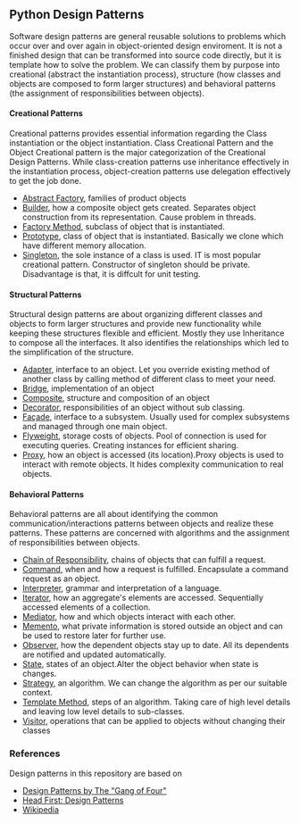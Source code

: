 ## Python Design Patterns

Software design patterns are general reusable solutions to problems which occur
over and over again in object-oriented design enviroment. It is not a finished 
design that can be transformed into source code directly, but it is template how
to solve the problem. We can classify them by purpose into creational (abstract 
the instantiation process), structure (how classes and objects are composed to form 
larger structures) and behavioral patterns (the assignment of responsibilities between 
objects).  

#### Creational Patterns
Creational patterns provides essential information regarding the Class instantiation or the object instantiation. Class Creational Pattern and the Object Creational pattern is the major categorization of the Creational Design Patterns. While class-creation patterns use inheritance effectively in the instantiation process, object-creation patterns use delegation effectively to get the job done.
- [Abstract Factory], families of product objects
- [Builder], how a composite object gets created. Separates object construction from its representation. Cause problem in threads.
- [Factory Method], subclass of object that is instantiated.
- [Prototype], class of object that is instantiated. Basically we clone which have different memory allocation. 
- [Singleton], the sole instance of a class is used. IT is most popular creational pattern. Constructor of singleton should be private. Disadvantage is that, it is diffcult for unit testing.
#### Structural Patterns
Structural design patterns are about organizing different classes and objects to form larger structures and provide new functionality while keeping these structures flexible and efficient. Mostly they use Inheritance to compose all the interfaces. It also identifies the relationships which led to the simplification of the structure.
- [Adapter], interface to an object. Let you override existing method of another class by calling method of different class to meet your need.
- [Bridge], implementation of an object 
- [Composite], structure and composition of an object
- [Decorator], responsibilities of an object without sub classing.
- [Façade], interface to a subsystem. Usually used for complex subsystems and managed through one main object.
- [Flyweight], storage costs of objects. Pool of connection is used for executing queries. Creating instances for efficient sharing.
- [Proxy], how an object is accessed (its location).Proxy objects is used to interact with remote objects. It hides complexity communication to real objects.
#### Behavioral Patterns
Behavioral patterns are all about identifying the common communication/interactions patterns between objects and realize these patterns. These patterns are concerned with algorithms and the assignment of responsibilities between objects.
- [Chain of Responsibility], chains of objects that can fulfill a request.
- [Command], when and how a request is fulfilled. Encapsulate a command request as an object.
- [Interpreter], grammar and interpretation of a language.
- [Iterator], how an aggregate's elements are accessed. Sequentially accessed elements of a collection. 
- [Mediator], how and which objects interact with each other.
- [Memento], what private information is stored outside an object and can be used to restore later for further use.
- [Observer], how the dependent objects stay up to date. All its dependents are notified and updated automatically.
- [State], states of an object.Alter the object behavior when state is changes.
- [Strategy], an algorithm. We can change the algorithm as per our suitable context.
- [Template Method], steps of an algorithm. Taking care of high level details and leaving low level details to sub-classes.
- [Visitor], operations that can be applied to objects without changing their classes


### References
Design patterns in this repository are based on

* [Design Patterns by The "Gang of Four"]
* [Head First: Design Patterns]
* [Wikipedia]

[Design Patterns by The "Gang of Four"]: https://en.wikipedia.org/wiki/Design_Patterns
[Head First: Design Patterns]: http://www.headfirstlabs.com/books/hfdp/ 
[Wikipedia]: https://en.wikipedia.org/wiki/Software_design_pattern

[Abstract Factory]: https://github.com/ratansingh98/design-patterns-python/tree/master/abstract-factory
[Builder]: https://github.com/ratansingh98/design-patterns-python/tree/master/builder
[Factory Method]: https://github.com/ratansingh98/design-patterns-python/tree/master/factory-method
[Prototype]: https://github.com/ratansingh98/design-patterns-python/tree/master/prototype
[Singleton]: https://github.com/ratansingh98/design-patterns-python/tree/master/singleton
[Adapter]: https://github.com/ratansingh98/design-patterns-python/tree/master/adapter
[Bridge]: https://github.com/ratansingh98/design-patterns-python/tree/master/bridge 
[Composite]: https://github.com/ratansingh98/design-patterns-python/tree/master/composite
[Decorator]: https://github.com/ratansingh98/design-patterns-python/tree/master/decorator
[Façade]: https://github.com/ratansingh98/design-patterns-python/tree/master/facade
[Flyweight]: https://github.com/ratansingh98/design-patterns-python/tree/master/flyweight
[Proxy]: https://github.com/ratansingh98/design-patterns-python/tree/master/proxy
[Chain of Responsibility]: https://github.com/ratansingh98/design-patterns-python/tree/master/chain-of-responsibility
[Command]: https://github.com/ratansingh98/design-patterns-python/tree/master/command
[Interpreter]: https://github.com/ratansingh98/design-patterns-python/tree/master/interpreter
[Iterator]: https://github.com/ratansingh98/design-patterns-python/tree/master/iterator
[Mediator]: https://github.com/ratansingh98/design-patterns-python/tree/master/mediator
[Memento]: https://github.com/ratansingh98/design-patterns-python/tree/master/memento
[Observer]: https://github.com/ratansingh98/design-patterns-python/tree/master/observer
[State]: https://github.com/ratansingh98/design-patterns-python/tree/master/state
[Strategy]: https://github.com/ratansingh98/design-patterns-python/tree/master/strategy
[Template Method]: https://github.com/ratansingh98/design-patterns-python/tree/master/template-method
[Visitor]: https://github.com/ratansingh98/design-patterns-python/tree/master/visitor
